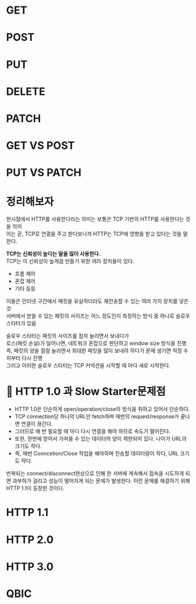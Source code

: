 # GET
# POST
# PUT
# DELETE
# PATCH

# GET VS POST
# PUT VS PATCH

# 정리해보자 
현시점에서 HTTP를 사용한다라는 의미는 보통은 TCP 기반의 HTTP를 사용한다는 것을 의미             
이는 곧, TCP로 연결을 주고 받다보니까 HTTP는 TCP에 영향을 받고 있다는 것을 말한다.     
      
**TCP는 신뢰성이 높다는 말을 많이 사용한다.**   
TCP는 이 신뢰성이 높게끔 만들기 위한 여러 장치들이 있다.    
      
* 흐름 제어
* 혼잡 제어
* 기타 등등
   
이들은 인터넷 구간에서 패킷을 유실하더라도 재전송할 수 있는 여러 가지 장치를 넣은 것  
서버에서 받을 수 있는 패킷의 사이즈는 어느 정도인지 측정하는 방식 중 하나로 슬로우 스타터가 있음 
       
슬로우 스타터는 패킷의 사이즈를 점차 늘리면서 보내다가      
로스(패킷 손실)가 일어나면, 네트워크 혼잡으로 판단하고 window size 방식을 진행        
즉, 패킷의 양을 점점 늘리면서 최대한 패킷을 많이 보내려 하다가 문제 생기면 적정 수치부터 다시 진행  
그리고 이러한 슬로우 스타터는 TCP 커넥션을 시작할 때 마다 새로 시작한다.    
           
# 📄 HTTP 1.0 과 Slow Starter문제점    
* HTTP 1.0은 단순하게 open/operation/close의 방식을 취하고 있어서 단순하다.
* TCP connection당 하나의 URL만 fetch하며 매번의 request/response가 끝나면 연결이 끊긴다.
* 그러므로 매 번 필요할 때 마다 다시 연결을 해야 하므로 속도가 떨어진다.
* 또한, 한번에 얻어서 가져올 수 있는 데이터의 양이 제한되어 있다. 나아가 URL의 크기도 작다.
* 즉, 매번 Conncetion/Close 작업을 해야하며 전송할 데이터량이 작다, URL 크기도 작다.




반복되는 connect/disconnect현상으로 인해 한 서버에 계속해서 접속을 시도하게 되면 과부하가 걸리고 성능이 떨어지게 되는 문제가 발생한다.
이런 문제를 해결하기 위해 HTTP 1.1이 등장한 것이다.
 
# HTTP 1.1


# HTTP 2.0
# HTTP 3.0
# QBIC 
